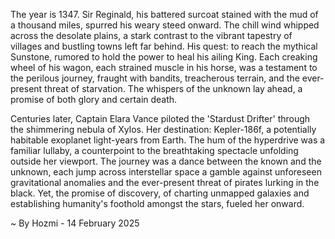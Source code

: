 
The year is 1347.  Sir Reginald, his battered surcoat stained with the mud of a thousand miles, spurred his weary steed onward.  The chill wind whipped across the desolate plains, a stark contrast to the vibrant tapestry of villages and bustling towns left far behind. His quest: to reach the mythical Sunstone, rumored to hold the power to heal his ailing King.  Each creaking wheel of his wagon, each strained muscle in his horse, was a testament to the perilous journey, fraught with bandits, treacherous terrain, and the ever-present threat of starvation.  The whispers of the unknown lay ahead, a promise of both glory and certain death.


Centuries later, Captain Elara Vance piloted the 'Stardust Drifter' through the shimmering nebula of Xylos.  Her destination: Kepler-186f, a potentially habitable exoplanet light-years from Earth. The hum of the hyperdrive was a familiar lullaby, a counterpoint to the breathtaking spectacle unfolding outside her viewport.  The journey was a dance between the known and the unknown, each jump across interstellar space a gamble against unforeseen gravitational anomalies and the ever-present threat of pirates lurking in the black.  Yet, the promise of discovery, of charting unmapped galaxies and establishing humanity's foothold amongst the stars, fueled her onward.

~ By Hozmi - 14 February 2025
